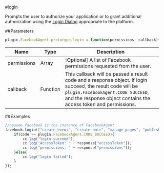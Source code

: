#login

Prompts the user to authorize your application or to grant additional authorization using the [Login Dialog](https://developers.facebook.com/docs/facebook-login/) appropriate to the platform.

##Parameters

```javascript
plugin.FacebookAgent.prototype.login = function(permissions, callback){}
```

|Name|Type|Description|
|----|----|-----------|
|permissions|Array|[Optional] A list of Facebook permissions requested from the user.|
|callback|Function|This callback will be passed a result code and a response object. If login succeed, the result code will be `plugin.FacebookAgent.CODE_SUCCEED`, and the response object contains the access token and permissions.|

##Examples

```javascript
//assume facebook is the instance of FacebookAgent
facebook.login(["create_event", "create_note", "manage_pages", "publish_actions"], function(code, response){
    if(code == plugin.FacebookAgent.CODE_SUCCEED){
        cc.log("login succeed");
        cc.log("AccessToken: " + response["accessToken"]);
        cc.log("permissions: " + response["permissions"]);
    }else{
        cc.log("login failed");
    }
});
```